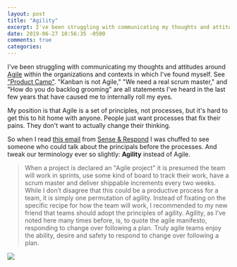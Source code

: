 ```yaml
---
layout: post
title: "Agility"
excerpt: I've been struggling with communicating my thoughts and attitudes around Agile...
date: 2019-06-27 10:56:35 -0500
comments: true
categories: 
---
```


I've been struggling with communicating my thoughts and attitudes around [Agile](https://en.wikipedia.org/wiki/Agile_software_development) within the organizations and contexts in which I've found myself. See ["Product Camp"]({{site.url}}/2018/03/11/product-camp/ "As long as agile remains a series of processes and not a set of principles, it will be a religion without a higher power."). "Kanban is not Agile," "We need a real scrum master," and "How do you do backlog grooming" are all statements I've heard in the last few years that have caused me to internally roll my eyes.

My position is that Agile is a set of principles, not processes, but it's hard to get this to hit home with anyone. People just want processes that fix their pains. They don't want to actually change their thinking.

So when I read [this email](https://mailchi.mp/gothelf/services-1185141?e=c52028c41b) from [Sense & Respond](https://www.senseandrespondpress.com/) I was chuffed to see someone who could talk about the principals before the processes. And tweak our terminology ever so slightly: **Agility** instead of Agile.

>When a project is declared an "Agile project" it is presumed the team will work in sprints, use some kind of board to track their work, have a scrum master and deliver shippable increments every two weeks. While I don’t disagree that this could be a productive process for a team, it is simply one permutation of agility. Instead of fixating on the specific recipe for how the team will work, I recommended to my new friend that teams should adopt the principles of agility. Agility, as I’ve noted here many times before, is, to quote the agile manifesto, responding to change over following a plan. Truly agile teams enjoy the ability, desire and safety to respond to change over following a plan. 

![]({{site.url}}/assets/2019/06/508e81fc-ab40-446f-8f15-23f685c0c714.jpeg)
